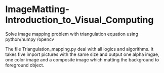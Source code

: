 # ImageMatting-Introduction_to_Visual_Computing
Solve image mapping problem with triangulation equation using python/numpy /opencv

The file Triangulation_mapping.py deal with all logics and algorithms. 
It takes five import pictures with the same size and output one alpha imgae, one color image and a composite image which matting the background to foreground object. 
